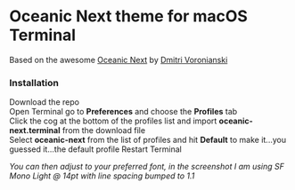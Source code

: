# Oceanic Next theme for macOS Terminal

Based on the awesome [Oceanic Next](https://github.com/voronianski/oceanic-next-color-scheme) by [Dmitri Voronianski](https://github.com/voronianski)

### Installation
Download the repo   
Open Terminal go to **Preferences** and choose the **Profiles** tab   
Click the cog at the bottom of the profiles list and import **oceanic-next.terminal**  from the download file   
Select **oceanic-next** from the list of profiles and hit **Default** to make it...you guessed it...the default profile
Restart Terminal

*You can then adjust to your preferred font, in the screenshot I am using SF Mono Light @ 14pt with line spacing bumped to 1.1*

